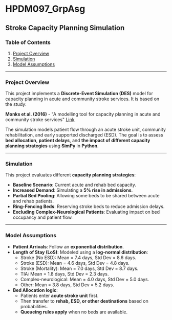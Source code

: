 # HPDM097_GrpAsg
## Stroke Capacity Planning Simulation

### Table of Contents
1. [Project Overview](#project-overview)
2. [Simulation](#simulation)
3. [Model Assumptions](#model-assumptions)

---

### Project Overview

This project implements a **Discrete-Event Simulation (DES)** model for capacity planning in acute and community stroke services. It is based on the study:

**Monks et al. (2016)** - "A modelling tool for capacity planning in acute and community stroke services"
[Link](https://bmchealthservres.biomedcentral.com/articles/10.1186/s12913-016-1789-4#Tab3)

The simulation models patient flow through an acute stroke unit, community rehabilitation, and early supported discharged (ESD). The goal is to assess **bed allocation**, **patient delays**, and **the impact of different capacity planning strategies** using **SimPy** in **Python**.

---

### Simulation

This project evaluates different **capacity planning strategies**:
- **Baseline Scenario**: Current acute and rehab bed capacity.
- **Increased Demand**: Simulating a **5% rise in admissions**.
- **Partial Bed Pooling**: Allowing some beds to be shared between acute and rehab patients.
- **Ring-Fencing Beds**: Reserving stroke beds to reduce admission delays.
- **Excluding Complex-Neurological Patients**: Evaluating impact on bed occupancy and patient flow.

---

### Model Assumptions

- **Patient Arrivals**: Follow an **exponential distribution**.
- **Length of Stay (LoS)**: Modeled using a **log-normal distribution**:
  - Stroke (No ESD): Mean = 7.4 days, Std Dev = 8.6 days.
  - Stroke (ESD): Mean = 4.6 days, Std Dev = 4.8 days.
  - Stroke (Mortality): Mean = 7.0 days, Std Dev = 8.7 days.
  - TIA: Mean = 1.8 days, Std Dev = 2.3 days.
  - Complex-neurological: Mean = 4.0 days, Std Dev = 5.0 days.
  - Other: Mean = 3.8 days, Std Dev = 5.2 days.
- **Bed Allocation logic**:
  - Patients enter **acute stroke unit** first.
  - Then transfer to **rehab, ESD, or other destinations** based on probabilities.
  - **Queueing rules apply** when no beds are available.

